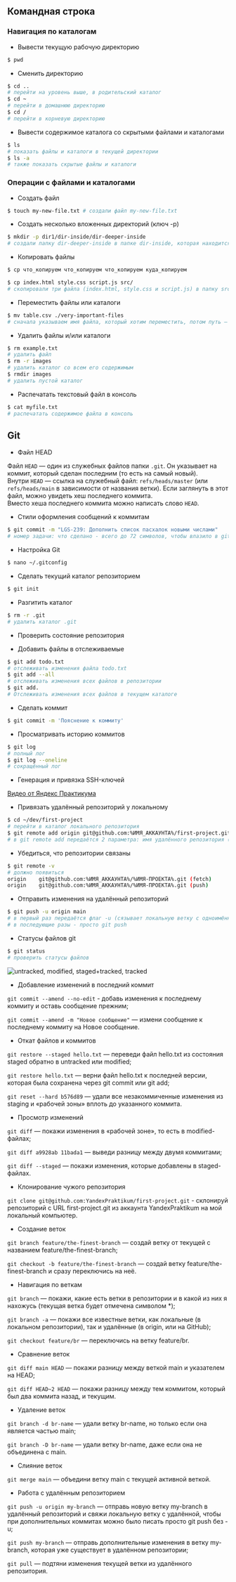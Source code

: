 ##  Командная строка

###  Навигация по каталогам

* Вывести текущую рабочую директорию

```bash
$ pwd
```

* Сменить директорию

```bash
$ cd ..
# перейти на уровень выше, в родительский каталог
$ cd ~
# перейти в домашнюю директорию
$ cd /
# перейти в корневую директорию
```

* Вывести содержимое каталога со скрытыми файлами и каталогами

```bash
$ ls
# показать файлы и каталоги в текущей директории
$ ls -a
# также показать скрытые файлы и каталоги
```

### Операции с файлами и каталогами

* Создать файл

```bash
$ touch my-new-file.txt # создали файл my-new-file.txt
```

* Создать несколько вложенных директорий (ключ -p)

```bash
$ mkdir -p dir1/dir-inside/dir-deeper-inside
# создали папку dir-deeper-inside в папке dir-inside, которая находится в папке dir1
```

* Копировать файлы

```bash
$ cp что_копируем что_копируем что_копируем куда_копируем

$ cp index.html style.css script.js src/
# скопировали три файла (index.html, style.css и script.js) в папку src
```

* Переместить файлы или каталоги

```bash
$ mv table.csv ./very-important-files
# сначала указываем имя файла, который хотим переместить, потом путь — куда перемещаем 
```

* Удалить файлы и/или каталоги

```bash
$ rm example.txt 
# удалить файл
$ rm -r images
# удалить каталог со всем его содержимым
$ rmdir images
# удалить пустой каталог
```

* Распечатать текстовый файл в консоль

```bash
$ cat myfile.txt
# распечатать содержимое файла в консоль
```

##  Git

* Файл HEAD

Файл `HEAD` — один из служебных файлов папки `.git`. Он указывает на коммит, который сделан последним (то есть на самый новый).  
Внутри `HEAD` — ссылка на служебный файл: `refs/heads/master` (или `refs/heads/main` в зависимости от названия ветки). Если заглянуть в этот файл, можно увидеть хеш последнего коммита.  
Вместо хеша последнего коммита можно написать слово `HEAD`.

* Стили оформления сообщений к коммитам

```bash
$ git commit -m "LGS-239: Дополнить список пасхалок новыми числами"
# номер задачи: что сделано - всего до 72 символов, чтобы влазило в git log --onelene
```

* Настройка Git

```bash
$ nano ~/.gitconfig
```

* Сделать текущий каталог репозиторием

```bash
$ git init
```

* Разгитить каталог

```bash
$ rm -r .git
# удалить каталог .git
```

* Проверить состояние репозитория



* Добавить файлы в отслеживаемые

```bash
$ git add todo.txt
# отслеживать изменения файла todo.txt
$ git add --all
# отслеживать изменения всех файлов в репозитории
$ git add.
# Отслеживать изменения всех файлов в текущем каталоге
```

* Сделать коммит

```bash
$ git commit -m 'Пояснение к коммиту'
```

* Просматривать историю коммитов

```bash
$ git log
# полный лог
$ git log --oneline
# сокращённый лог
```

* Генерация и привязка SSH-ключей

[Видео от Яндекс Практикума](https://code.s3.yandex.net/git_Basic/SSH_Screencast.mp4)

* Привязать удалённый репозиторий у локальному

```bash
$ cd ~/dev/first-project
# перейти в каталог локального репозитория
$ git remote add origin git@github.com:%ИМЯ_АККАУНТА%/first-project.git
# в git remote add передаётся 2 параметра: имя удалённого репозитория (origin) и ссылка на удалённый репозиторий
```

* Убедиться, что репозитории связаны

```bash
$ git remote -v
# должно появиться 
origin    git@github.com:%ИМЯ_АККАУНТА%/%ИМЯ-ПРОЕКТА%.git (fetch)
origin    git@github.com:%ИМЯ_АККАУНТА%/%ИМЯ-ПРОЕКТА%.git (push) 
```

* Отправить изменения на удалённый репозиторий

```bash
$ git push -u origin main
# в первый раз передаётся флаг -u (сязывает локальную ветку с одноимённой удалённой)
# в последующие разы - просто git push
```

* Статусы файлов git

```bash
$ git status
# проверить статусы файлов
```

![untracked, modified, staged+tracked, tracked](https://github.com/andreynemkovich/git-base/blob/main/git-files-statuses.png?raw=true "Вот картинка")

* Добавление изменений в последний коммит

`git commit --amend --no-edit` - добавь изменения к последнему коммиту и оставь сообщение прежним;

`git commit --amend -m "Новое сообщение"` — измени сообщение к последнему коммиту на Новое сообщение.

* Откат файлов и коммитов

`git restore --staged hello.txt` — переведи файл hello.txt из состояния staged обратно в untracked или modified;

`git restore hello.txt` — верни файл hello.txt к последней версии, которая была сохранена через git commit или git add;

`git reset --hard b576d89` — удали все незакоммиченные изменения из staging и «рабочей зоны» вплоть до указанного коммита.

* Просмотр изменений

`git diff` — покажи изменения в «рабочей зоне», то есть в modified-файлах;

`git diff a9928ab 11bada1` — выведи разницу между двумя коммитами;

`git diff --staged` — покажи изменения, которые добавлены в staged-файлах.

* Клонирование чужого репозитория

`git clone git@github.com:YandexPraktikum/first-project.git` - склонируй репозиторий с URL first-project.git из аккаунта YandexPraktikum на мой локальный компьютер.

* Создание веток

`git branch feature/the-finest-branch` — создай ветку от текущей с названием feature/the-finest-branch;

`git checkout -b feature/the-finest-branch` — создай ветку feature/the-finest-branch и сразу переключись на неё.

* Навигация по веткам

`git branch` — покажи, какие есть ветки в репозитории и в какой из них я нахожусь (текущая ветка будет отмечена символом *);

`git branch -a` — покажи все известные ветки, как локальные (в локальном репозитории), так и удалённые (в origin, или на GitHub);

`git checkout feature/br` — переключись на ветку feature/br.

* Сравнение веток

`git diff main HEAD` — покажи разницу между веткой main и указателем на HEAD;

`git diff HEAD~2 HEAD` — покажи разницу между тем коммитом, который был два коммита назад, и текущим.

* Удаление веток

`git branch -d br-name` — удали ветку br-name, но только если она является частью main;

`git branch -D br-name` — удали ветку br-name, даже если она не объединена с main.

* Слияние веток

`git merge main` — объедини ветку main с текущей активной веткой. 

* Работа с удалённым репозиторием

`git push -u origin my-branch` — отправь новую ветку my-branch в удалённый репозиторий и свяжи локальную ветку с удалённой, чтобы при дополнительных коммитах можно было писать просто git push без -u;

`git push my-branch` — отправь дополнительные изменения в ветку my-branch, которая уже существует в удалённом репозитории;

`git pull` — подтяни изменения текущей ветки из удалённого репозитория.


